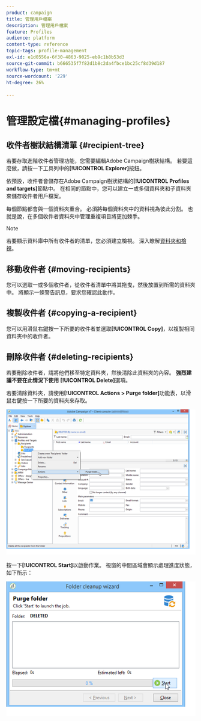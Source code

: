 ```yaml
---
product: campaign
title: 管理用戶檔案
description: 管理用戶檔案
feature: Profiles
audience: platform
content-type: reference
topic-tags: profile-management
exl-id: e1d0556a-6f30-4863-9025-eb9c1b8b53d3
source-git-commit: b666535f7f82d1b8c2da4fbce1bc25cf8d39d187
workflow-type: tm+mt
source-wordcount: '229'
ht-degree: 26%

---
```


# 管理設定檔{#managing-profiles}



## 收件者樹狀結構清單 {#recipient-tree}

若要存取進階收件者管理功能，您需要編輯Adobe Campaign樹狀結構。 若要這麼做，請按一下工具列中的&#x200B;**[!UICONTROL Explorer]**&#x200B;按鈕。

依預設，收件者會儲存在Adobe Campaign樹狀結構的&#x200B;**[!UICONTROL Profiles and targets]**&#x200B;節點中。 在相同的節點中，您可以建立一或多個資料夾和子資料夾來儲存收件者用戶檔案。

每個節點都會與一個資料夾重合。 必須將每個資料夾中的資料視為彼此分割。 也就是說，在多個收件者資料夾中管理重複項目將更加棘手。

>[!NOTE]
>
>若要顯示資料庫中所有收件者的清單，您必須建立檢視。 深入瞭解[資料夾和檢視](../../platform/using/access-management-folders.md)。

## 移動收件者 {#moving-recipients}

您可以選取一或多個收件者，從收件者清單中將其拖曳，然後放置到所需的資料夾中。 將顯示一條警告訊息，要求您確認此動作。

## 複製收件者 {#copying-a-recipient}

您可以用滑鼠右鍵按一下所要的收件者並選取&#x200B;**[!UICONTROL Copy]**，以複製相同資料夾中的收件者。

## 刪除收件者 {#deleting-recipients}

若要刪除收件者，請將他們移至特定資料夾，然後清除此資料夾的內容。 **強烈建議不要在此情況下使用** **[!UICONTROL Delete]**&#x200B;選項。

若要清除資料夾，請使用&#x200B;**[!UICONTROL Actions > Purge folder]**&#x200B;功能表，以滑鼠右鍵按一下所要的資料夾來存取。

![](assets/s_ncs_user_purge_folder.png)

按一下&#x200B;**[!UICONTROL Start]**&#x200B;以啟動作業。 視窗的中間區域會顯示處理進度狀態，如下所示：

![](assets/s_ncs_user_purge_folder_start.png)

